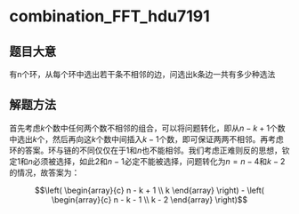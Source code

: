 # combination_FFT_hdu7191

## 题目大意

有n个环，从每个环中选出若干条不相邻的边，问选出k条边一共有多少种选法

## 解题方法

首先考虑$k$个数中任何两个数不相邻的组合，可以将问题转化，即从$n - k + 1$个数中选出$k$个，然后再向这$k$个数中间插入$k - 1$个数，即可保证两两不相邻。再考虑环的答案。环与链的不同仅仅在于$1$和$n$也不能相邻。我们考虑正难则反的思想，钦定$1$和$n$必须被选择，如此$2$和$n - 1$必定不能被选择，问题转化为$n = n - 4$和$k - 2$的情况，故答案为：

$$\left( \begin{array}{c} n - k + 1 \\ k \end{array} \right) - \left( \begin{array}{c} n - k - 1 \\ k - 2 \end{array} \right)$$


